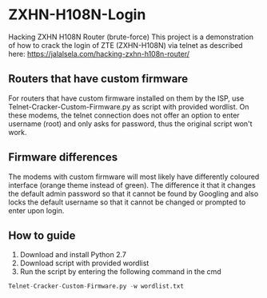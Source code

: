 # ZXHN-H108N-Login
Hacking ZXHN H108N Router (brute-force)
This project is a demonstration of how to crack the login of ZTE (ZXHN-H108N) via telnet as described here: https://jalalsela.com/hacking-zxhn-h108n-router/

## Routers that have custom firmware
For routers that have custom firmware installed on them by the ISP, use Telnet-Cracker-Custom-Firmware.py as script with provided wordlist.
On these modems, the telnet connection does not offer an option to enter username (root) and only asks for password, thus the original script won't work.

## Firmware differences
The modems with custom firmware will most likely have differently coloured interface (orange theme instead of green).
The difference it that it changes the default admin password so that it cannot be found by Googling and also locks the default username so that it cannot be changed or prompted to enter upon login.

## How to guide
1. Download and install Python 2.7
2. Download script with provided wordlist
3. Run the script by entering the following command in the cmd
```python
Telnet-Cracker-Custom-Firmware.py -w wordlist.txt
```
